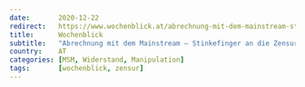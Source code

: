 ```yaml
---
date:       2020-12-22
redirect:   https://www.wochenblick.at/abrechnung-mit-dem-mainstream-stinkefinger-an-die-zensur/
title:      Wochenblick
subtitle:   "Abrechnung mit dem Mainstream – Stinkefinger an die Zensur!"
country:    AT
categories: [MSM, Widerstand, Manipulation]
tags:       [wochenblick, zensur]
---
```

